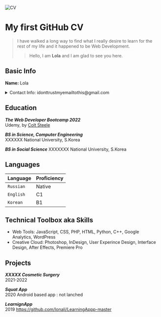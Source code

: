  
![CV](https://images.unsplash.com/photo-1502945015378-0e284ca1a5be?ixlib=rb-1.2.1&ixid=MnwxMjA3fDB8MHxwaG90by1wYWdlfHx8fGVufDB8fHx8&auto=format&fit=crop&w=1170&q=80)

# My first GitHub CV

> I have walked a long way to find what I really desire to learn for the rest of my life and it happened to be Web Development.
>> Hello, I am **Lola** and I am glad to see you here. 

## Basic Info

**Name:** Lola
<details><summary>Contact Info: idonttrustmyemailtothis@gmail.com </summary>
<p>
I would appreciate if you cotact me by email only. 
  I am always online. Thank you, friend. ♡  Have a great day now
</p>
</details>



## Education
***The Web Developer Bootcamp 2022***  
Udemy, by [Colt Steele]([http://www.google.fr/](https://www.udemy.com/course/the-web-developer-bootcamp/#instructor-1) "Colt Steele") 

***BS in Science, Computer Engineering***  
  XXXXXX National University, S.Korea
  
 ***BS in Social Science***
 XXXXXXX National University, S.Korea
  
  
## Languages
| Language | Proficiency |
| --- | --- |
| `Russian` | Native |
| `English` | C1 |
| `Korean` | B1 |


## Technical Toolbox aka Skills
 * Web Tools: JavaScript, CSS, PHP, HTML, Python, C++, Google Analytics, WordPress
 * Creative Cloud: Photoshop, InDesign, User Experince Design, Interface Design, After Effects, Premiere Pro


## Projects 
***XXXXX Cosmetic Surgery***  
2021-2022


***Squat App***  
2020
Android based app : not lanched

***LearnignApp***  
2019
https://github.com/lonali/LearningAppp-master
